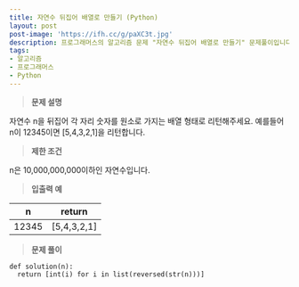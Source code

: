 ```yaml
---
title: 자연수 뒤집어 배열로 만들기 (Python)
layout: post
post-image: 'https://ifh.cc/g/paXC3t.jpg'
description: 프로그래머스의 알고리즘 문제 "자연수 뒤집어 배열로 만들기" 문제풀이입니다.
tags:
- 알고리즘
- 프로그래머스
- Python
---
```



>**문제 설명**

자연수 n을 뒤집어 각 자리 숫자를 원소로 가지는 배열 형태로 리턴해주세요. 예를들어 n이 12345이면 [5,4,3,2,1]을 리턴합니다.

>**제한 조건**


n은 10,000,000,000이하인 자연수입니다.


>**입출력 예**

| n | return |
|--|--|
| 12345 | [5,4,3,2,1] |

>**문제 풀이**

	def solution(n):
	  return [int(i) for i in list(reversed(str(n)))]



